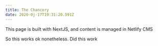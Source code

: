 ```yaml
---
title: The Chancery
date: 2020-0j-17T19:31:20.591Z
---
```

This page is built with NextJS, and content is managed in Netlify CMS

So this works ok nonetheless. Did this work